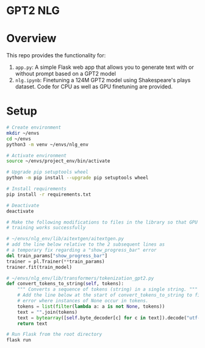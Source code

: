 # GPT2 NLG
# Overview
This repo provides the functionality for:
1. ```app.py```: A simple Flask web app that allows you to generate text with or without prompt based on a GPT2 model
2. ```nlg.ipynb```: Finetuning a 124M GPT2 model using Shakespeare's plays dataset. Code for CPU as well as GPU
 finetuning are provided.

# Setup
~~~bash
# Create environment
mkdir ~/envs
cd ~/envs
python3 -m venv ~/envs/nlg_env

# Activate environment
source ~/envs/project_env/bin/activate

# Upgrade pip setuptools wheel
python -m pip install --upgrade pip setuptools wheel

# Install requirements
pip install -r requirements.txt

# Deactivate
deactivate
~~~

~~~python
# Make the following modifications to files in the library so that GPU
# training works successfully

# ~/envs/nlg_env/lib/aitextgen/aitextgen.py
# add the line below relative to the 2 subsequent lines as
# a temporary fix regarding a "show_progress_bar" error
del train_params["show_progress_bar"]
trainer = pl.Trainer(**train_params)
trainer.fit(train_model)

# ~/envs/nlg_env/lib/transformers/tokenization_gpt2.py
def convert_tokens_to_string(self, tokens):
    """ Converts a sequence of tokens (string) in a single string. """
    # Add the line below at the start of convert_tokens_to_string to fix
    # error where instances of None occur in tokens.
    tokens = list(filter(lambda a: a is not None, tokens))
    text = "".join(tokens)
    text = bytearray([self.byte_decoder[c] for c in text]).decode("utf-8", errors=self.errors)
    return text
~~~
~~~bash
# Run Flask from the root directory
flask run
~~~

